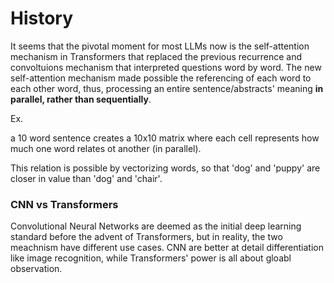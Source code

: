 # History

It seems that the pivotal moment for most LLMs now is the self-attention mechanism in Transformers that replaced the previous recurrence and convoltuions mechanism that interpreted questions word by word. The new self-attention mechanism made possible the referencing of each word to each other word, thus, processing an entire sentence/abstracts' meaning **in parallel, rather than sequentially**.

Ex.

a 10 word sentence creates a 10x10 matrix where each cell represents how much one word relates ot another (in parallel).

This relation is possible by vectorizing words, so that 'dog' and 'puppy' are closer in value than 'dog' and 'chair'.


### CNN vs Transformers

Convolutional Neural Networks are deemed as the initial deep learning standard before the advent of Transformers, but in reality, the two meachnism have different use cases. CNN are better at detail differentiation like image recognition, while Transformers' power is all about gloabl observation.